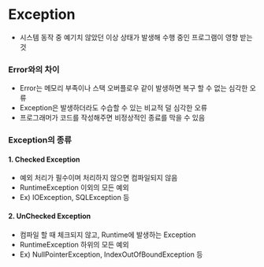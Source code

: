 # Exception
- 시스템 동작 중 예기치 않았던 이상 상태가 발생해 수행 중인 프로그램이 영향 받는 것
### Error와의 차이
- Error는 메모리 부족이나 스택 오버플로우 같이 발생하면 복구 할 수 없는 심각한 오류
- Exception은 발생하더라도 수습할 수 있는 비교적 덜 심각한 오류
- 프로그래머가 코드를 작성해주면 비정상적인 종료를 막을 수 있음
### Exception의 종류
#### 1. Checked Exception
- 예외 처리가 필수이며 처리하지 않으면 컴파일되지 않음
- RuntimeException 이외의 모든 예외
- Ex) IOException, SQLException 등
#### 2. UnChecked Exception
- 컴파일 할 때 체크되지 않고, Runtime에 발생하는 Exception
- RuntimeException 하위의 모든 예외
- Ex) NullPointerException, IndexOutOfBoundException 등

